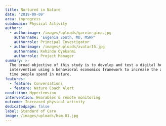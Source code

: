 ```yaml
---
title: Nurtured in Nature
date: '2019-09-09'
area: inprogress
subdomain: Physical Activity
authors:
  - authorimage: /images/uploads/garvin-gina.jpg
    authorname: 'Eugenia South, MD, MSHP'
    authorrole: Principal Investigator
  - authorimage: /images/uploads/avatar16.jpg
    authorname: Kehinde Oyekanmi
    authorrole: Project Manager
summary: >-
  The broad objective of this study is to develop and test a digital health
  intervention using a behavioral economics framework to increase the amount of
  time people spend in nature.
features:
  - feature: Conversations
  - feature: Nature Coach Alert
condition: Hypertension
intervention: Wearables & remote monitoring
outcome: Increased physical activity
dedicatedpage: false
label: Standard of Care 
image: /images/uploads/hsm.01.jpg
---
```


